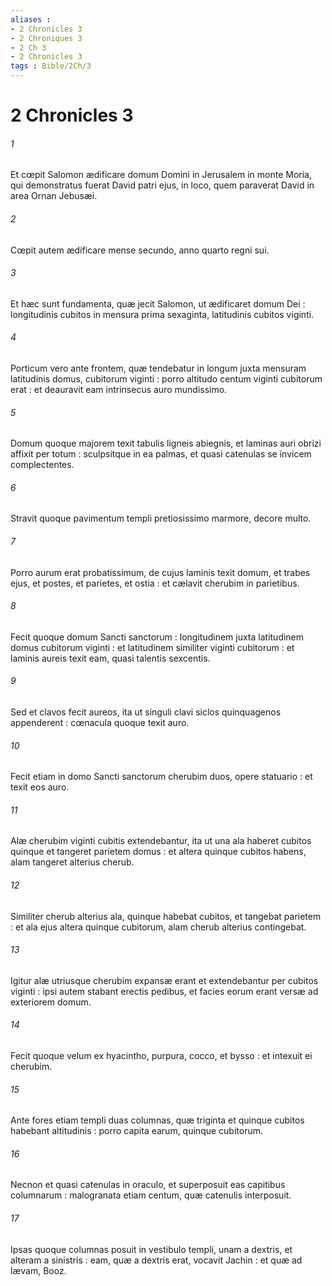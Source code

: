 ```yaml
---
aliases : 
- 2 Chronicles 3
- 2 Chroniques 3
- 2 Ch 3
- 2 Chronicles 3
tags : Bible/2Ch/3
---
```


# 2 Chronicles 3

###### 1
Et cœpit Salomon ædificare domum Domini in Jerusalem in monte Moria, qui demonstratus fuerat David patri ejus, in loco, quem paraverat David in area Ornan Jebusæi.
###### 2
Cœpit autem ædificare mense secundo, anno quarto regni sui.
###### 3
Et hæc sunt fundamenta, quæ jecit Salomon, ut ædificaret domum Dei : longitudinis cubitos in mensura prima sexaginta, latitudinis cubitos viginti.
###### 4
Porticum vero ante frontem, quæ tendebatur in longum juxta mensuram latitudinis domus, cubitorum viginti : porro altitudo centum viginti cubitorum erat : et deauravit eam intrinsecus auro mundissimo.
###### 5
Domum quoque majorem texit tabulis ligneis abiegnis, et laminas auri obrizi affixit per totum : sculpsitque in ea palmas, et quasi catenulas se invicem complectentes.
###### 6
Stravit quoque pavimentum templi pretiosissimo marmore, decore multo.
###### 7
Porro aurum erat probatissimum, de cujus laminis texit domum, et trabes ejus, et postes, et parietes, et ostia : et cælavit cherubim in parietibus.
###### 8
Fecit quoque domum Sancti sanctorum : longitudinem juxta latitudinem domus cubitorum viginti : et latitudinem similiter viginti cubitorum : et laminis aureis texit eam, quasi talentis sexcentis.
###### 9
Sed et clavos fecit aureos, ita ut singuli clavi siclos quinquagenos appenderent : cœnacula quoque texit auro.
###### 10
Fecit etiam in domo Sancti sanctorum cherubim duos, opere statuario : et texit eos auro.
###### 11
Alæ cherubim viginti cubitis extendebantur, ita ut una ala haberet cubitos quinque et tangeret parietem domus : et altera quinque cubitos habens, alam tangeret alterius cherub.
###### 12
Similiter cherub alterius ala, quinque habebat cubitos, et tangebat parietem : et ala ejus altera quinque cubitorum, alam cherub alterius contingebat.
###### 13
Igitur alæ utriusque cherubim expansæ erant et extendebantur per cubitos viginti : ipsi autem stabant erectis pedibus, et facies eorum erant versæ ad exteriorem domum.
###### 14
Fecit quoque velum ex hyacintho, purpura, cocco, et bysso : et intexuit ei cherubim.
###### 15
Ante fores etiam templi duas columnas, quæ triginta et quinque cubitos habebant altitudinis : porro capita earum, quinque cubitorum.
###### 16
Necnon et quasi catenulas in oraculo, et superposuit eas capitibus columnarum : malogranata etiam centum, quæ catenulis interposuit.
###### 17
Ipsas quoque columnas posuit in vestibulo templi, unam a dextris, et alteram a sinistris : eam, quæ a dextris erat, vocavit Jachin : et quæ ad lævam, Booz.
